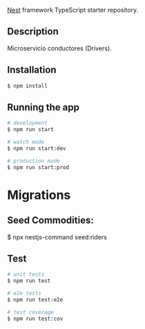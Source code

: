 [Nest](https://github.com/nestjs/nest) framework TypeScript starter repository.

## Description

Microservicio conductores (Drivers).

## Installation

```bash
$ npm install
```

## Running the app

```bash
# development
$ npm run start

# watch mode
$ npm run start:dev

# production mode
$ npm run start:prod
```

# Migrations

## Seed Commodities:

$ npx nestjs-command seed:riders

## Test

```bash
# unit tests
$ npm run test

# e2e tests
$ npm run test:e2e

# test coverage
$ npm run test:cov

